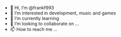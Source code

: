 - 👋 Hi, I’m @frankf993
- 👀 I’m interested in development, music and games
- 🌱 I’m currently learning 
- 💞️ I’m looking to collaborate on ...
- 📫 How to reach me ...

<!---
frankf993/frankf993 is a ✨ special ✨ repository because its `README.md` (this file) appears on your GitHub profile.
You can click the Preview link to take a look at your changes.
--->
